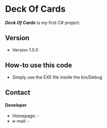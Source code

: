 Deck Of Cards
======
***Deck Of Cards*** is my first C# project.

## Version 
* Version 1.0.0

## How-to use this code
* Simply use the EXE file inside the bin/Debug

## Contact
#### Developer
* Homepage: -
* e-mail: -
